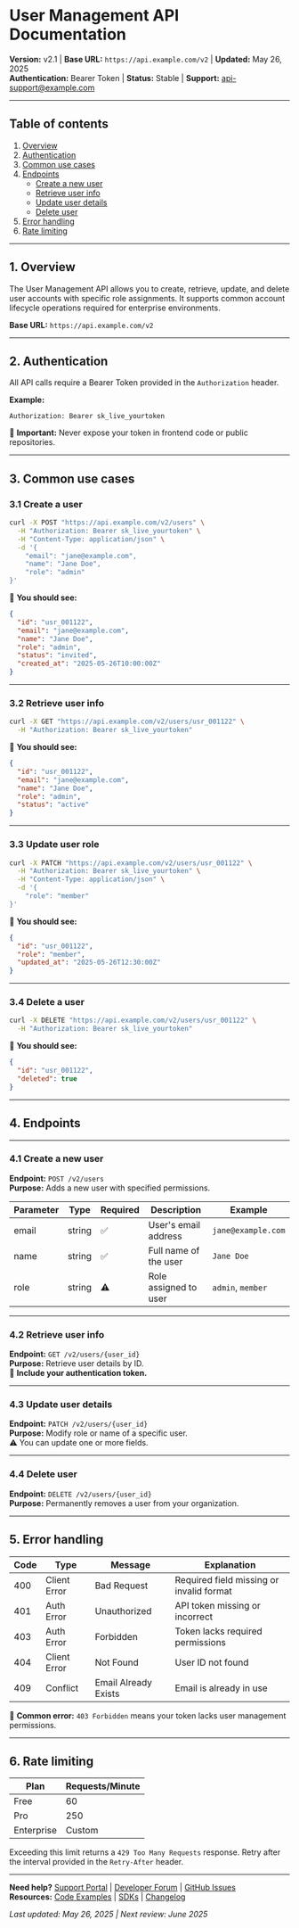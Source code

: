 # User Management API Documentation

**Version:** v2.1 | **Base URL:** `https://api.example.com/v2` | **Updated:** May 26, 2025  
**Authentication:** Bearer Token | **Status:** Stable | **Support:** api-support@example.com

---

## Table of contents

1. [Overview](#1-overview)  
2. [Authentication](#2-authentication)  
3. [Common use cases](#3-common-use-cases)  
4. [Endpoints](#4-endpoints)  
   - [Create a new user](#41-create-a-new-user)  
   - [Retrieve user info](#42-retrieve-user-info)  
   - [Update user details](#43-update-user-details)  
   - [Delete user](#44-delete-user)  
5. [Error handling](#5-error-handling)  
6. [Rate limiting](#6-rate-limiting)  

---

## 1. Overview

The User Management API allows you to create, retrieve, update, and delete user accounts with specific role assignments. It supports common account lifecycle operations required for enterprise environments.

**Base URL:** `https://api.example.com/v2`

---

## 2. Authentication

All API calls require a Bearer Token provided in the `Authorization` header.

**Example:**
```http
Authorization: Bearer sk_live_yourtoken
```

🚨 **Important:** Never expose your token in frontend code or public repositories.

---

## 3. Common use cases

### 3.1 Create a user

```bash
curl -X POST "https://api.example.com/v2/users" \
  -H "Authorization: Bearer sk_live_yourtoken" \
  -H "Content-Type: application/json" \
  -d '{
    "email": "jane@example.com",
    "name": "Jane Doe",
    "role": "admin"
}'
```

🎯 **You should see:**
```json
{
  "id": "usr_001122",
  "email": "jane@example.com",
  "name": "Jane Doe",
  "role": "admin",
  "status": "invited",
  "created_at": "2025-05-26T10:00:00Z"
}
```

---

### 3.2 Retrieve user info

```bash
curl -X GET "https://api.example.com/v2/users/usr_001122" \
  -H "Authorization: Bearer sk_live_yourtoken"
```

🎯 **You should see:**
```json
{
  "id": "usr_001122",
  "email": "jane@example.com",
  "name": "Jane Doe",
  "role": "admin",
  "status": "active"
}
```

---

### 3.3 Update user role

```bash
curl -X PATCH "https://api.example.com/v2/users/usr_001122" \
  -H "Authorization: Bearer sk_live_yourtoken" \
  -H "Content-Type: application/json" \
  -d '{
    "role": "member"
}'
```

🎯 **You should see:**
```json
{
  "id": "usr_001122",
  "role": "member",
  "updated_at": "2025-05-26T12:30:00Z"
}
```

---

### 3.4 Delete a user

```bash
curl -X DELETE "https://api.example.com/v2/users/usr_001122" \
  -H "Authorization: Bearer sk_live_yourtoken"
```

🎯 **You should see:**
```json
{
  "id": "usr_001122",
  "deleted": true
}
```

---

## 4. Endpoints

---

### 4.1 Create a new user

**Endpoint:** `POST /v2/users`  
**Purpose:** Adds a new user with specified permissions.

| Parameter | Type   | Required | Description              | Example               |
|-----------|--------|----------|--------------------------|-----------------------|
| email     | string | ✅       | User's email address     | `jane@example.com`    |
| name      | string | ✅       | Full name of the user    | `Jane Doe`            |
| role      | string | ⚠️       | Role assigned to user    | `admin`, `member`     |

---

### 4.2 Retrieve user info

**Endpoint:** `GET /v2/users/{user_id}`  
**Purpose:** Retrieve user details by ID.  
🚨 **Include your authentication token.**

---

### 4.3 Update user details

**Endpoint:** `PATCH /v2/users/{user_id}`  
**Purpose:** Modify role or name of a specific user.  
⚠️ You can update one or more fields.

---

### 4.4 Delete user

**Endpoint:** `DELETE /v2/users/{user_id}`  
**Purpose:** Permanently removes a user from your organization.

---

## 5. Error handling

| Code | Type        | Message                | Explanation                                    |
|------|-------------|------------------------|------------------------------------------------|
| 400  | Client Error| Bad Request            | Required field missing or invalid format       |
| 401  | Auth Error  | Unauthorized           | API token missing or incorrect                 |
| 403  | Auth Error  | Forbidden              | Token lacks required permissions               |
| 404  | Client Error| Not Found              | User ID not found                              |
| 409  | Conflict    | Email Already Exists   | Email is already in use                        |

🚨 **Common error:** `403 Forbidden` means your token lacks user management permissions.

---

## 6. Rate limiting

| Plan       | Requests/Minute |
|------------|------------------|
| Free       | 60               |
| Pro        | 250              |
| Enterprise | Custom           |

Exceeding this limit returns a `429 Too Many Requests` response. Retry after the interval provided in the `Retry-After` header.

---

**Need help?** [Support Portal](https://example.com/support) | [Developer Forum](https://forum.example.com) | [GitHub Issues](https://github.com/example/issues)  
**Resources:** [Code Examples](https://github.com/example/snippets) | [SDKs](https://example.com/sdk) | [Changelog](https://example.com/changelog)

*Last updated: May 26, 2025 | Next review: June 2025*
